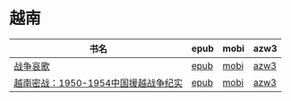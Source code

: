 # 越南

| 书名 | epub | mobi | azw3 |
| --- | --- | --- | --- |
| [战争哀歌](http://ct.dalanmei.com/f/31084289-572116823-14abf3) | [epub](http://ct.dalanmei.com/f/31084289-572116823-14abf3) | [mobi](http://ct.dalanmei.com/f/31084289-571660508-5ae1d7) | [azw3](http://ct.dalanmei.com/f/31084289-572177612-055af7) |
| [越南密战：1950-1954中国援越战争纪实](http://ct.dalanmei.com/f/31084289-595860485-f8f18c) | [epub](http://ct.dalanmei.com/f/31084289-595860485-f8f18c) | [mobi](http://ct.dalanmei.com/f/31084289-595858419-f037e1) | [azw3](http://ct.dalanmei.com/f/31084289-595860195-e8d6b1) |

